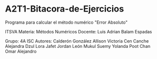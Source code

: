# A2T1-Bitacora-de-Ejercicios
Programa para calcular el método numérico "Error Absoluto"

ITSVA
Materia: Métodos Numéricos
Docente: Luis Adrian Balam Espadas

Grupo: 4A ISC
Autores:
Calderón González Allison Victoria
Cen Canche Alejandra
Dzul Lora Jafet Jordan
León Mukul Suemy Yolanda
Poot Chan Omar Alejandro
